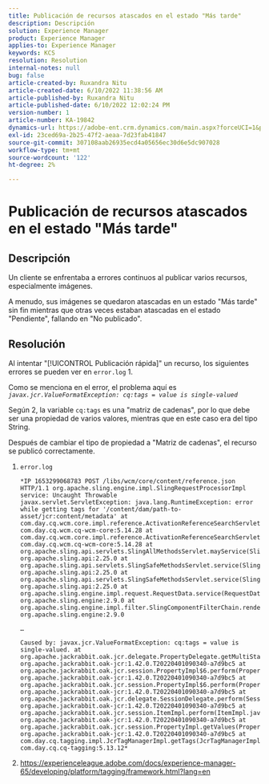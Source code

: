 ```yaml
---
title: Publicación de recursos atascados en el estado "Más tarde"
description: Descripción
solution: Experience Manager
product: Experience Manager
applies-to: Experience Manager
keywords: KCS
resolution: Resolution
internal-notes: null
bug: false
article-created-by: Ruxandra Nitu
article-created-date: 6/10/2022 11:38:56 AM
article-published-by: Ruxandra Nitu
article-published-date: 6/10/2022 12:02:24 PM
version-number: 1
article-number: KA-19842
dynamics-url: https://adobe-ent.crm.dynamics.com/main.aspx?forceUCI=1&pagetype=entityrecord&etn=knowledgearticle&id=077ca5e4-b1e8-ec11-bb3c-000d3a3b17fa
exl-id: 23ced69a-2b25-47f2-aeaa-7d23fab41847
source-git-commit: 307108aab26935ecd4a05656ec30d6e5dc907028
workflow-type: tm+mt
source-wordcount: '122'
ht-degree: 2%

---
```


# Publicación de recursos atascados en el estado &quot;Más tarde&quot;

## Descripción

Un cliente se enfrentaba a errores continuos al publicar varios recursos, especialmente imágenes.

A menudo, sus imágenes se quedaron atascadas en un estado &quot;Más tarde&quot; sin fin mientras que otras veces estaban atascadas en el estado &quot;Pendiente&quot;, fallando en &quot;No publicado&quot;.

## Resolución

Al intentar &quot;[!UICONTROL Publicación rápida]&quot; un recurso, los siguientes errores se pueden ver en `error.log` 1.

Como se menciona en el error, el problema aquí es *`javax.jcr.ValueFormatException: cq:tags = value is single-valued`*

Según 2, la variable `cq:tags` es una &quot;matriz de cadenas&quot;, por lo que debe ser una propiedad de varios valores, mientras que en este caso era del tipo String.

Después de cambiar el tipo de propiedad a &quot;Matriz de cadenas&quot;, el recurso se publicó correctamente.

1. `error.log`

   ```
   *IP 1653299068783 POST /libs/wcm/core/content/reference.json HTTP/1.1 org.apache.sling.engine.impl.SlingRequestProcessorImpl service: Uncaught Throwable 
   javax.servlet.ServletException: java.lang.RuntimeException: error while getting tags for '/content/dam/path-to-asset/jcr:content/metadata' at 
   com.day.cq.wcm.core.impl.reference.ActivationReferenceSearchServlet.doGet(ActivationReferenceSearchServlet.java:140) com.day.cq.wcm.cq-wcm-core:5.14.28 at 
   com.day.cq.wcm.core.impl.reference.ActivationReferenceSearchServlet.doPost(ActivationReferenceSearchServlet.java:100) com.day.cq.wcm.cq-wcm-core:5.14.28 at 
   org.apache.sling.api.servlets.SlingAllMethodsServlet.mayService(SlingAllMethodsServlet.java:146) org.apache.sling.api:2.25.0 at 
   org.apache.sling.api.servlets.SlingSafeMethodsServlet.service(SlingSafeMethodsServlet.java:342) org.apache.sling.api:2.25.0 at
   org.apache.sling.api.servlets.SlingSafeMethodsServlet.service(SlingSafeMethodsServlet.java:374) org.apache.sling.api:2.25.0 at 
   org.apache.sling.engine.impl.request.RequestData.service(RequestData.java:583) org.apache.sling.engine:2.9.0 at 
   org.apache.sling.engine.impl.filter.SlingComponentFilterChain.render(SlingComponentFilterChain.java:45) org.apache.sling.engine:2.9.0
   
   …
   
   Caused by: javax.jcr.ValueFormatException: cq:tags = value is single-valued. at 
   org.apache.jackrabbit.oak.jcr.delegate.PropertyDelegate.getMultiState(PropertyDelegate.java:137) org.apache.jackrabbit.oak-jcr:1.42.0.T20220401090340-a7d9bc5 at 
   org.apache.jackrabbit.oak.jcr.session.PropertyImpl$6.perform(PropertyImpl.java:266) org.apache.jackrabbit.oak-jcr:1.42.0.T20220401090340-a7d9bc5 at 
   org.apache.jackrabbit.oak.jcr.session.PropertyImpl$6.perform(PropertyImpl.java:261) org.apache.jackrabbit.oak-jcr:1.42.0.T20220401090340-a7d9bc5 at 
   org.apache.jackrabbit.oak.jcr.delegate.SessionDelegate.perform(SessionDelegate.java:210) org.apache.jackrabbit.oak-jcr:1.42.0.T20220401090340-a7d9bc5 at
   org.apache.jackrabbit.oak.jcr.session.ItemImpl.perform(ItemImpl.java:112) org.apache.jackrabbit.oak-jcr:1.42.0.T20220401090340-a7d9bc5 at 
   org.apache.jackrabbit.oak.jcr.session.PropertyImpl.getValues(PropertyImpl.java:261) org.apache.jackrabbit.oak-jcr:1.42.0.T20220401090340-a7d9bc5 at 
   com.day.cq.tagging.impl.JcrTagManagerImpl.getTags(JcrTagManagerImpl.java:797) com.day.cq.cq-tagging:5.13.12*
   ```

1. https://experienceleague.adobe.com/docs/experience-manager-65/developing/platform/tagging/framework.html?lang=en
